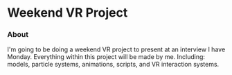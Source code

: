 # Weekend VR Project


### About

I'm going to be doing a weekend VR project to present at an interview I have Monday. Everything within this project will be made by me. Including: models, particle systems, animations, scripts, and VR interaction systems.
